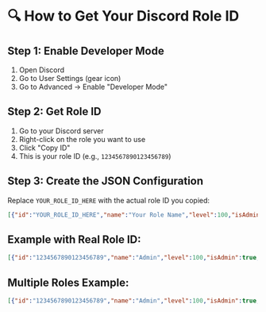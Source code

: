 # 🔍 How to Get Your Discord Role ID

## Step 1: Enable Developer Mode
1. Open Discord
2. Go to User Settings (gear icon)
3. Go to Advanced → Enable "Developer Mode"

## Step 2: Get Role ID
1. Go to your Discord server
2. Right-click on the role you want to use
3. Click "Copy ID"
4. This is your role ID (e.g., `1234567890123456789`)

## Step 3: Create the JSON Configuration

Replace `YOUR_ROLE_ID_HERE` with the actual role ID you copied:

```json
[{"id":"YOUR_ROLE_ID_HERE","name":"Your Role Name","level":100,"isAdmin":true,"canAccessResources":true,"canEditTargets":true}]
```

## Example with Real Role ID:
```json
[{"id":"1234567890123456789","name":"Admin","level":100,"isAdmin":true,"canAccessResources":true,"canEditTargets":true}]
```

## Multiple Roles Example:
```json
[{"id":"1234567890123456789","name":"Admin","level":100,"isAdmin":true,"canAccessResources":true,"canEditTargets":true},{"id":"9876543210987654321","name":"Member","level":1,"isAdmin":false,"canAccessResources":true,"canEditTargets":false}]
```